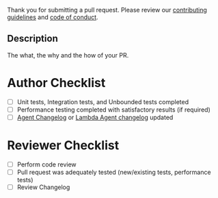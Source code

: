 Thank you for submitting a pull request.  Please review our [contributing guidelines](/CONTRIBUTING.md) and [code of conduct](https://opensource.newrelic.com/code-of-conduct/).

## Description

The what, the why and the how of your PR.

# Author Checklist
- [ ] Unit tests, Integration tests, and Unbounded tests completed
- [ ] Performance testing completed with satisfactory results (if required)
- [ ] [Agent Changelog](/src/Agent/CHANGELOG.md) or [Lambda Agent changelog](/src/AwsLambda/CHANGELOG.md) updated 

# Reviewer Checklist
- [ ] Perform code review
- [ ] Pull request was adequately tested (new/existing tests, performance tests)
- [ ] Review Changelog
